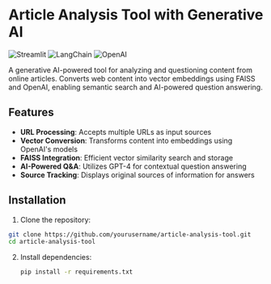 # Article Analysis Tool with Generative AI

![Streamlit](https://img.shields.io/badge/Streamlit-FF4B4B?style=for-the-badge&logo=Streamlit&logoColor=white)
![LangChain](https://img.shields.io/badge/LangChain-00ADD8?style=for-the-badge&logo=langchain&logoColor=white)
![OpenAI](https://img.shields.io/badge/OpenAI-412991?style=for-the-badge&logo=openai&logoColor=white)

A generative AI-powered tool for analyzing and questioning content from online articles. Converts web content into vector embeddings using FAISS and OpenAI, enabling semantic search and AI-powered question answering.

## Features

- **URL Processing**: Accepts multiple URLs as input sources
- **Vector Conversion**: Transforms content into embeddings using OpenAI's models
- **FAISS Integration**: Efficient vector similarity search and storage
- **AI-Powered Q&A**: Utilizes GPT-4 for contextual question answering
- **Source Tracking**: Displays original sources of information for answers

## Installation

1. Clone the repository:
```bash
git clone https://github.com/yourusername/article-analysis-tool.git
cd article-analysis-tool
```

2. Install dependencies:
   ```bash
   pip install -r requirements.txt
   ```
